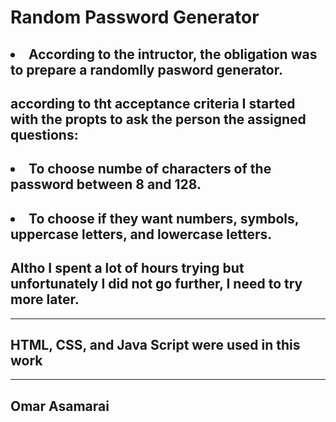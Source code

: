 # Random Password Generator
## <li> According to the intructor, the obligation was to prepare a randomlly pasword generator.

## according to tht acceptance criteria I started with the propts to ask the person the assigned questions:
## <li> To choose numbe of characters of the password between 8 and 128.
## <li> To choose if they want numbers, symbols, uppercase letters, and lowercase letters.
## Altho I spent a lot of hours trying but unfortunately I did not go further, I need to try more later.
<hr>

## HTML, CSS, and Java Script were used in this work 
<hr>

## Omar Asamarai
